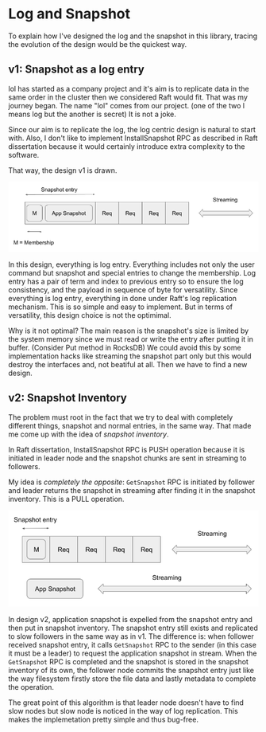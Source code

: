 # Log and Snapshot

To explain how I've designed the log and the snapshot in this library,
tracing the evolution of the design would be the quickest way.

## v1: Snapshot as a log entry

lol has started as a company project and it's aim is to 
replicate data in the same order in the cluster then we considered Raft would fit.
That was my journey began.
The name "lol" comes from our project. (one of the two l means log but the another is secret)
It is not a joke.

Since our aim is to replicate the log, the log centric design is natural to start with.
Also, I don't like to implement InstallSnapshot RPC as described in Raft dissertation
because it would certainly introduce extra complexity to the software.

That way, the design v1 is drawn.

![](images/log-v1.png)

In this design, everything is log entry. Everything includes not only the 
user command but snapshot and special entries to change the membership.
Log entry has a pair of term and index to previous entry so to ensure the log consistency,
and the payload in sequence of byte for versatility.
Since everything is log entry, everything in done under Raft's log replication mechanism.
This is so simple and easy to implement. But in terms of versatility, this design choice is not the optimimal.

Why is it not optimal? The main reason is the snapshot's size is limited by the
system memory since we must read or write the entry after putting it in buffer. (Consider Put method in RocksDB) We could avoid this by some implementation hacks like streaming the snapshot part only but this would destroy the interfaces and, not beatiful at all. Then we have to find a new design.

## v2: Snapshot Inventory

The problem must root in the fact that we try to deal with completely different things, snapshot and normal entries, in the same way. That made me come up with the idea of *snapshot inventory*.

In Raft dissertation, InstallSnapshot RPC is PUSH operation because it is initiated in leader node and the snapshot chunks are sent in streaming to followers.

My idea is *completely the opposite*: `GetSnapshot` RPC is initiated by follower and leader returns the snapshot in streaming after finding it in the snapshot inventory. This is a PULL operation.

![](images/log-v2.png)

In design v2, application snapshot is expelled from the snapshot entry and then put in snapshot inventory. The snapshot entry still exists and replicated to slow followers in the same way as in v1. The difference is: when follower received snapshot entry, it calls `GetSnapshot` RPC to the sender (in this case it must be a leader) to request the application snapshot in stream. When the `GetSnapshot` RPC is completed and the snapshot is stored in the snapshot inventory of its own, the follower node commits the snapshot entry just like the way filesystem firstly store the file data and lastly metadata to complete the operation.

The great point of this algorithm is that leader node doesn't have to find slow nodes but slow node is noticed in the way of log replication. This makes the implemetation pretty simple and thus bug-free.